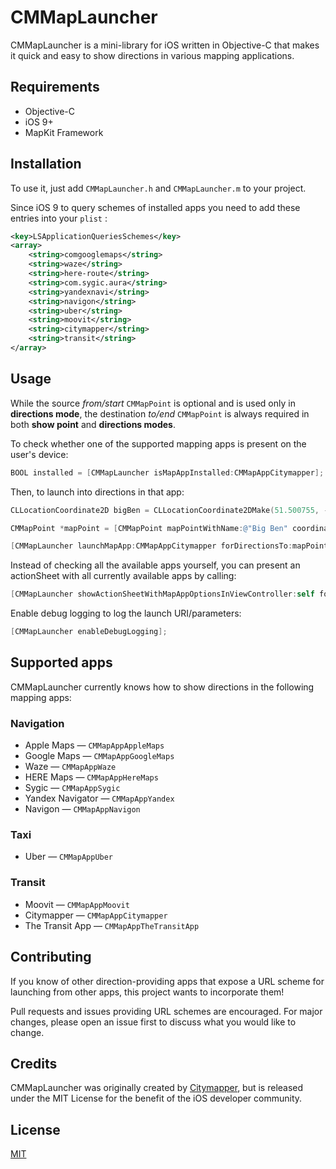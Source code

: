 # CMMapLauncher

CMMapLauncher is a mini-library for iOS written in Objective-C that makes it quick and easy to show directions in various mapping applications. 

## Requirements

* Objective-C
* iOS 9+
* MapKit Framework

## Installation

To use it, just add `CMMapLauncher.h` and `CMMapLauncher.m` to your project.

Since iOS 9 to query schemes of installed apps you need to add these entries into your `plist` :

```xml
<key>LSApplicationQueriesSchemes</key>
<array>
    <string>comgooglemaps</string>
    <string>waze</string>
    <string>here-route</string>
    <string>com.sygic.aura</string>
    <string>yandexnavi</string>
    <string>navigon</string>
    <string>uber</string>
    <string>moovit</string>
    <string>citymapper</string>
    <string>transit</string>
</array>
```

## Usage

While the source *from/start* `CMMapPoint` is optional and is used only in **directions mode**, the destination *to/end* `CMMapPoint` is always required in both **show point** and **directions modes**.

To check whether one of the supported mapping apps is present on the user's device:

```objective-c
BOOL installed = [CMMapLauncher isMapAppInstalled:CMMapAppCitymapper];
```

Then, to launch into directions in that app:

```objective-c
CLLocationCoordinate2D bigBen = CLLocationCoordinate2DMake(51.500755, -0.124626);

CMMapPoint *mapPoint = [CMMapPoint mapPointWithName:@"Big Ben" coordinate:bigBen];

[CMMapLauncher launchMapApp:CMMapAppCitymapper forDirectionsTo:mapPoint];
```

Instead of checking all the available apps yourself, you can present an actionSheet with all currently available apps by calling:

```objective-c
[CMMapLauncher showActionSheetWithMapAppOptionsInViewController:self forPosition:mapPoint];
```

Enable debug logging to log the launch URI/parameters:

```objective-c
[CMMapLauncher enableDebugLogging];
```

## Supported apps

CMMapLauncher currently knows how to show directions in the following mapping apps:

### Navigation

* Apple Maps &mdash; `CMMapAppAppleMaps`
* Google Maps &mdash; `CMMapAppGoogleMaps`
* Waze &mdash; `CMMapAppWaze`
* HERE Maps &mdash; `CMMapAppHereMaps`
* Sygic &mdash; `CMMapAppSygic`
* Yandex Navigator &mdash; `CMMapAppYandex`
* Navigon &mdash; `CMMapAppNavigon`

### Taxi

* Uber &mdash; `CMMapAppUber`

### Transit

* Moovit &mdash; `CMMapAppMoovit`
* Citymapper &mdash; `CMMapAppCitymapper`
* The Transit App &mdash; `CMMapAppTheTransitApp`

## Contributing

If you know of other direction-providing apps that expose a URL scheme for launching from other apps, this project wants to incorporate them! 

Pull requests and issues providing URL schemes are encouraged. For major changes, please open an issue first to discuss what you would like to change.

## Credits

CMMapLauncher was originally created by [Citymapper](http://citymapper.com), but is released under the MIT License for the benefit of the iOS developer community.

## License
[MIT](https://choosealicense.com/licenses/mit/)
